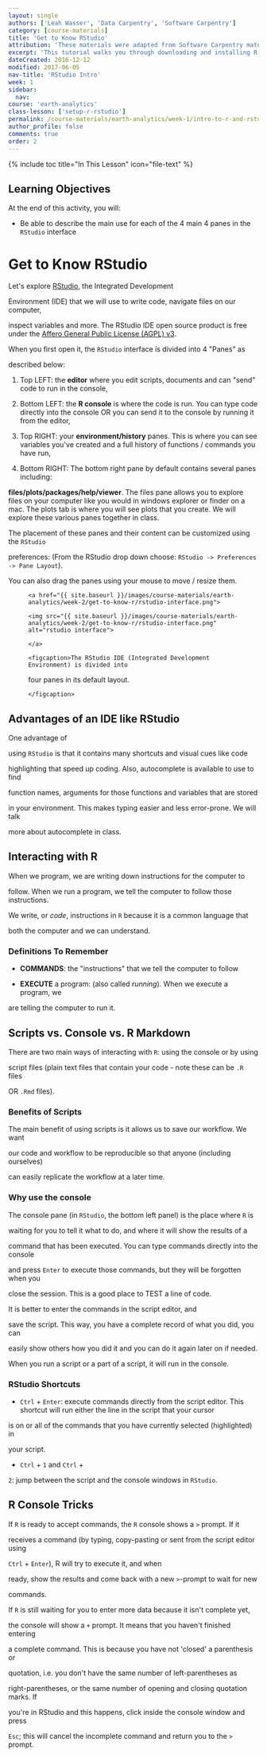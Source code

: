```yaml
---
layout: single
authors: ['Leah Wasser', 'Data Carpentry', 'Software Carpentry']
category: [course-materials]
title: 'Get to Know RStudio'
attribution: 'These materials were adapted from Software Carpentry materials by Earth Lab.'
excerpt: 'This tutorial walks you through downloading and installing R and RStudio on your computer.'
dateCreated: 2016-12-12
modified: 2017-06-05
nav-title: 'RStudio Intro'
week: 1
sidebar:
  nav:
course: 'earth-analytics'
class-lesson: ['setup-r-rstudio']
permalink: /course-materials/earth-analytics/week-1/intro-to-r-and-rstudio/
author_profile: false
comments: true
order: 2
---
```




{% include toc title="In This Lesson" icon="file-text" %}





<div class='notice--success' markdown="1">



## <i class="fa fa-graduation-cap" aria-hidden="true"></i> Learning Objectives

At the end of this activity, you will:



* Be able to describe the main use for each of the 4 main 4 panes in the `RStudio` interface



</div>



# Get to Know RStudio



Let's explore [RStudio](https://www.rstudio.com/), the Integrated Development

Environment (IDE) that we will use to write code, navigate files on our computer,

inspect variables and more. The RStudio IDE open source product is free under the [Affero General Public License (AGPL) v3](https://www.gnu.org/licenses/agpl-3.0.en.html).



When you first open it, the `RStudio` interface is divided into 4 "Panes" as

described below:



1. Top LEFT: the **editor** where you edit scripts, documents and can "send" code to run in the console,

2. Bottom LEFT: the **R console** is where the code is run. You can type code directly into the console OR you can send it to the console by running it from the editor,

3. Top RIGHT: your **environment/history** panes. This is where you can see variables you've created and a full history of functions / commands you have run,

4. Bottom RIGHT: The bottom right pane by default contains several panes including:

**files/plots/packages/help/viewer**. The files pane allows you to explore files on your computer like you would in windows explorer or finder on a mac. The plots tab is where you will see plots that you create. We will explore these various panes together in class.



The placement of these panes and their content can be customized using the `RStudio`

preferences: (From the RStudio drop down choose: `RStudio -> Preferences -> Pane Layout`).

You can also drag the panes using your mouse to move / resize them.



<figure>

	<a href="{{ site.baseurl }}/images/course-materials/earth-analytics/week-2/get-to-know-r/rstudio-interface.png">

	<img src="{{ site.baseurl }}/images/course-materials/earth-analytics/week-2/get-to-know-r/rstudio-interface.png" alt="rstudio interface">

	</a>

	<figcaption>The RStudio IDE (Integrated Development Environment) is divided into

  four panes in its default layout.

	</figcaption>

</figure>



## Advantages of an IDE like RStudio

One advantage of

using `RStudio` is that it contains many shortcuts and visual cues like code

highlighting that speed up coding. Also, autocomplete is available to use to find

function names, arguments for those functions and variables that are stored

in your environment. This makes typing easier and less error-prone. We will talk

more about autocomplete in class.



## Interacting with R



When we program, we are writing down instructions for the computer to

follow. When we run a program, we tell the computer to follow those instructions.

We write, or *code*, instructions in `R` because it is a common language that

both the computer and we can understand.



### Definitions To Remember



* **COMMANDS**: the "instructions" that we tell the computer to follow

* **EXECUTE** a program: (also called *running*). When we execute a program, we

are telling the computer to run it.



## Scripts vs. Console vs. R Markdown



There are two main ways of interacting with `R`: using the console or by using

script files (plain text files that contain your code - note these can be `.R` files

OR `.Rmd` files).



### Benefits of Scripts

The main benefit of using scripts is it allows us to save our workflow. We want

our code and workflow to be reproducible so that anyone (including ourselves)

can easily replicate the workflow at a later time.



### Why use the console

The console pane (in `RStudio`, the bottom left panel) is the place where `R` is

waiting for you to tell it what to do, and where it will show the results of a

command that has been executed. You can type commands directly into the console

and press `Enter` to execute those commands, but they will be forgotten when you

close the session. This is a good place to TEST a line of code.



It is better to enter the commands in the script editor, and

save the script. This way, you have a complete record of what you did, you can

easily show others how you did it and you can do it again later on if needed.

When you run a script or a part of a script, it will run in the console.



### RStudio Shortcuts



* <kbd>`Ctrl`</kbd> + <kbd>`Enter`</kbd>: execute commands directly from the script editor. This shortcut will run either the line in the script that your cursor

is on or all of the commands that you have currently selected (highlighted) in

your script.

* <kbd>`Ctrl`</kbd> + <kbd>`1`</kbd> and <kbd>`Ctrl`</kbd> +

<kbd>`2`</kbd>: jump between the script and the console windows in `RStudio`.



## R Console Tricks



If `R` is ready to accept commands, the `R` console shows a `>` prompt. If it

receives a command (by typing, copy-pasting or sent from the script editor using

<kbd>`Ctrl`</kbd> + <kbd>`Enter`</kbd>), R will try to execute it, and when

ready, show the results and come back with a new `>`-prompt to wait for new

commands.



If `R` is still waiting for you to enter more data because it isn't complete yet,

the console will show a `+` prompt. It means that you haven't finished entering

a complete command. This is because you have not 'closed' a parenthesis or

quotation, i.e. you don't have the same number of left-parentheses as

right-parentheses, or the same number of opening and closing quotation marks. If

you're in RStudio and this happens, click inside the console window and press

`Esc`; this will cancel the incomplete command and return you to the `>` prompt.

